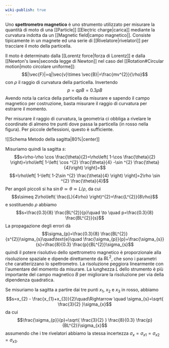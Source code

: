 ```yaml
---
wiki-publish: true
---
```

Uno **spettrometro magnetico** è uno strumento utilizzato per misurare la quantità di moto di una [[Particle]] [[Electric charge|carica]] mediante la curvatura indotta da un [[Magnetic field|campo magnetico]]. Consiste tipicamente in un magnete ed una serie di [[Rivelatore|rivelatori]] per tracciare il moto della particella.

Il moto è determinato dalla [[Lorentz force|forza di Lorentz]] e dalla [[Newton's laws|seconda legge di Newton]] nel caso del [[Rotation#Circular motion|moto circolare uniforme]]:
$$|\vec{F}|=q|\vec{v}\times \vec{B}|=\frac{mv^{2}}{\rho}$$
con $\rho$ il raggio di curvatura della particella. Invertendo
$$p=q\rho B=0.3\rho B$$
Avendo nota la carica della particella da misurare e sapendo il campo magnetico per costruzione, basta misurare il raggio di curvatura per estrarre il momento.

Per misurare il raggio di curvatura, la geometria ci obbliga a rivelare le coordinate di almeno tre punti dove passa la particella (in rosso nella figura). Per piccole deflessioni, questo è sufficiente. 

![[Schema Metodo della sagitta|80%|center]]

Misuriamo quindi la sagitta $s$:
$$s=\rho-\rho \cos \frac{\theta}{2}=\rho\left( 1-\cos \frac{\theta}{2} \right)=\rho\left[ 1-\left( \cos ^{2} \frac{\theta}{4} -\sin ^{2} \frac{\theta}{4}\right) \right]=$$
$$=\rho\left[ 1-\left( 1-2\sin ^{2} \frac{\theta}{4} \right) \right]=2\rho \sin ^{2} \frac{\theta}{4}$$
Per angoli piccoli si ha $\sin\theta \simeq \theta \simeq L/\rho$, da cui
$$s\simeq 2\rho\left( \frac{L}{4\rho} \right)^{2}=\frac{L^{2}}{8\rho}$$
e sostituendo $\rho$ abbiamo
$$s=\frac{0.3}{8} \frac{BL^{2}}{p}\quad \to \quad p=\frac{0.3}{8} \frac{BL^{2}}{s}$$
La propagazione degli errori dà
$$\sigma_{p}=\frac{0.3}{8} \frac{BL^{2}}{s^{2}}\sigma_{s}\quad\text{e}\quad \frac{\sigma_{p}}{p}=\frac{\sigma_{s}}{s}=\frac{8}{0.3} \frac{p}{BL^{2}}\sigma_{s}$$
quindi il potere risolutivo dello spettrometro magnetico è proporzionale alla risoluzione spaziale e dipende direttamente da $BL^{2}$, che sono i parametri che caratterizzano lo spettrometro. La risoluzione peggiora linearmente con l'aumentare del momento da misurare. La lunghezza $L$ dello strumento è più importante del campo magnetico $B$ per migliorare la risoluzione per via della dipendenza quadratica.

Se misuriamo la sagitta a partire dai tre punti $x_{1}$, $x_{2}$ e $x_{3}$ in rosso, abbiamo
$$s=x_{2} - \frac{x_{1}+x_{3}}{2}\quad\Rightarrow \quad \sigma_{s}=\sqrt{ \frac{3}{2} }\sigma_{x}$$
da cui
$$\frac{\sigma_{p}}{p}=\sqrt{ \frac{3}{2} } \frac{8}{0.3} \frac{p}{BL^{2}}\sigma_{x}$$
assumendo che i tre rivelatori abbiamo la stessa incertezza $\sigma_{x}=\sigma_{x1}=\sigma_{x2}=\sigma_{x3}$.